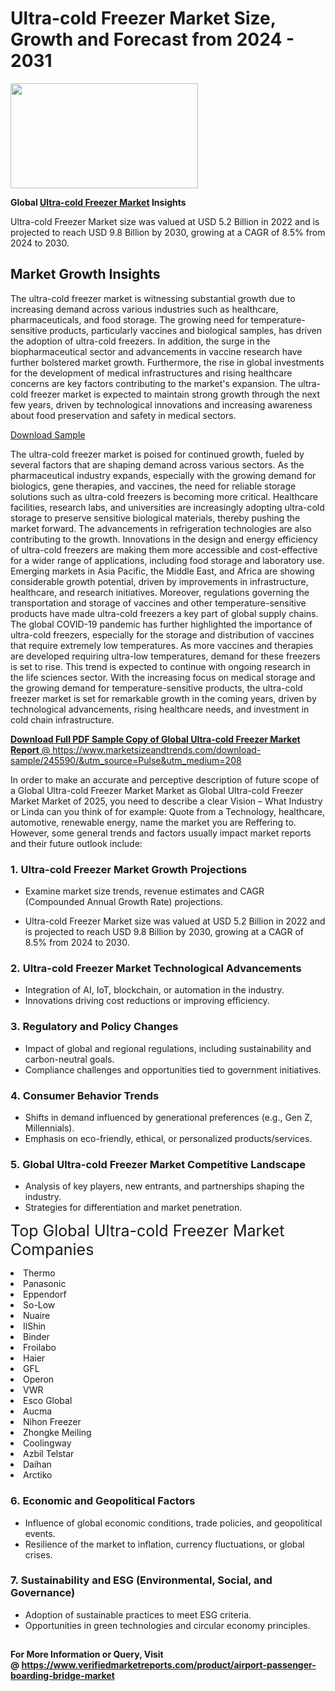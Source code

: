 <H1>Ultra-cold Freezer Market Size, Growth and Forecast from 2024 - 2031</H1><img class="aligncenter size-medium wp-image-584254" src="https://thirdeyenews.in/wp-content/uploads/2024/09/Global-Market-Research-300x168.jpeg" alt="" width="300" height="168" /><p><strong>Global&nbsp;<a href="https://www.marketsizeandtrends.com/download-sample/245590/&amp;utm_source=Pulse&amp;utm_medium=208">Ultra-cold Freezer Market</a> Insights</strong></p><p>Ultra-cold Freezer Market size was valued at USD 5.2 Billion in 2022 and is projected to reach USD 9.8 Billion by 2030, growing at a CAGR of 8.5% from 2024 to 2030.</p><p><h2>Market Growth Insights</h2> <p>The ultra-cold freezer market is witnessing substantial growth due to increasing demand across various industries such as healthcare, pharmaceuticals, and food storage. The growing need for temperature-sensitive products, particularly vaccines and biological samples, has driven the adoption of ultra-cold freezers. In addition, the surge in the biopharmaceutical sector and advancements in vaccine research have further bolstered market growth. Furthermore, the rise in global investments for the development of medical infrastructures and rising healthcare concerns are key factors contributing to the market's expansion. The ultra-cold freezer market is expected to maintain strong growth through the next few years, driven by technological innovations and increasing awareness about food preservation and safety in medical sectors.</p> <p><a href="#">Download Sample</a></p> <p>The ultra-cold freezer market is poised for continued growth, fueled by several factors that are shaping demand across various sectors. As the pharmaceutical industry expands, especially with the growing demand for biologics, gene therapies, and vaccines, the need for reliable storage solutions such as ultra-cold freezers is becoming more critical. Healthcare facilities, research labs, and universities are increasingly adopting ultra-cold storage to preserve sensitive biological materials, thereby pushing the market forward. The advancements in refrigeration technologies are also contributing to the growth. Innovations in the design and energy efficiency of ultra-cold freezers are making them more accessible and cost-effective for a wider range of applications, including food storage and laboratory use. Emerging markets in Asia Pacific, the Middle East, and Africa are showing considerable growth potential, driven by improvements in infrastructure, healthcare, and research initiatives. Moreover, regulations governing the transportation and storage of vaccines and other temperature-sensitive products have made ultra-cold freezers a key part of global supply chains. The global COVID-19 pandemic has further highlighted the importance of ultra-cold freezers, especially for the storage and distribution of vaccines that require extremely low temperatures. As more vaccines and therapies are developed requiring ultra-low temperatures, demand for these freezers is set to rise. This trend is expected to continue with ongoing research in the life sciences sector. With the increasing focus on medical storage and the growing demand for temperature-sensitive products, the ultra-cold freezer market is set for remarkable growth in the coming years, driven by technological advancements, rising healthcare needs, and investment in cold chain infrastructure.</p> <p><a href="#"></p><p><span class=""><strong>Download Full PDF Sample Copy of Global Ultra-cold Freezer Market Report</strong> @ <a href="https://www.marketsizeandtrends.com/download-sample/245590/&amp;utm_source=Pulse&amp;utm_medium=208" target="_blank">https://www.marketsizeandtrends.com/download-sample/245590/&amp;utm_source=Pulse&amp;utm_medium=208</a></span></p><p>In order to make an accurate and perceptive description of future scope of a Global&nbsp;Ultra-cold Freezer Market Market as Global&nbsp;Ultra-cold Freezer Market Market of 2025, you need to describe a clear Vision &ndash; What Industry or Linda can you think of for example: Quote from a Technology, healthcare, automotive, renewable energy, name the market you are Reffering to. However, some general trends and factors usually impact market reports and their future outlook include:</p><h3>1.&nbsp;<strong>Ultra-cold Freezer Market Growth Projections</strong></h3><ul><li>Examine market size trends, revenue estimates and CAGR (Compounded Annual Growth Rate) projections.</li><li><p>Ultra-cold Freezer Market size was valued at USD 5.2 Billion in 2022 and is projected to reach USD 9.8 Billion by 2030, growing at a CAGR of 8.5% from 2024 to 2030.</p></li></ul><h3>2.&nbsp;<strong>Ultra-cold Freezer Market Technological Advancements</strong></h3><ul><li>Integration of AI, IoT, blockchain, or automation in the industry.</li><li>Innovations driving cost reductions or improving efficiency.</li></ul><h3>3.&nbsp;<strong>Regulatory and Policy Changes</strong></h3><ul><li>Impact of global and regional regulations, including sustainability and carbon-neutral goals.</li><li>Compliance challenges and opportunities tied to government initiatives.</li></ul><h3>4.&nbsp;<strong>Consumer Behavior Trends</strong></h3><ul><li>Shifts in demand influenced by generational preferences (e.g., Gen Z, Millennials).</li><li>Emphasis on eco-friendly, ethical, or personalized products/services.</li></ul><h3>5.&nbsp;<strong>Global Ultra-cold Freezer Market Competitive Landscape</strong></h3><ul><li>Analysis of key players, new entrants, and partnerships shaping the industry.</li><li>Strategies for differentiation and market penetration.</li></ul><p data-pm-slice="1 1 []"><span style="color: inherit; font-family: inherit; font-size: 25px;">Top Global Ultra-cold Freezer Market Companies</span></p><div class="" data-test-id=""><p><li>Thermo</li><li> Panasonic</li><li> Eppendorf</li><li> So-Low</li><li> Nuaire</li><li> IlShin</li><li> Binder</li><li> Froilabo</li><li> Haier</li><li> GFL</li><li> Operon</li><li> VWR</li><li> Esco Global</li><li> Aucma</li><li> Nihon Freezer</li><li> Zhongke Meiling</li><li> Coolingway</li><li> Azbil Telstar</li><li> Daihan</li><li> Arctiko</li></p></div><h3>6.&nbsp;<strong>Economic and Geopolitical Factors</strong></h3><ul><li>Influence of global economic conditions, trade policies, and geopolitical events.</li><li>Resilience of the market to inflation, currency fluctuations, or global crises.</li></ul><h3>7.&nbsp;<strong>Sustainability and ESG (Environmental, Social, and Governance)</strong></h3><ul><li>Adoption of sustainable practices to meet ESG criteria.</li><li>Opportunities in green technologies and circular economy principles.</li></ul><h2><strong style="font-size: 14px;">For More Information or Query, Visit @&nbsp;</strong><a style="background-color: #ffffff; font-size: 14px;" href="https://www.marketsizeandtrends.com/report/ultra-cold-freezer-market/" target="_blank">https://www.verifiedmarketreports.com/product/airport-passenger-boarding-bridge-market</a></h2>
